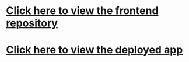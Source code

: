 # [Click here to view the frontend repository](https://github.com/chrsteffen1/Fit-app-front-end)

# [Click here to view the deployed app](https://fit-planner.netlify.app/)
